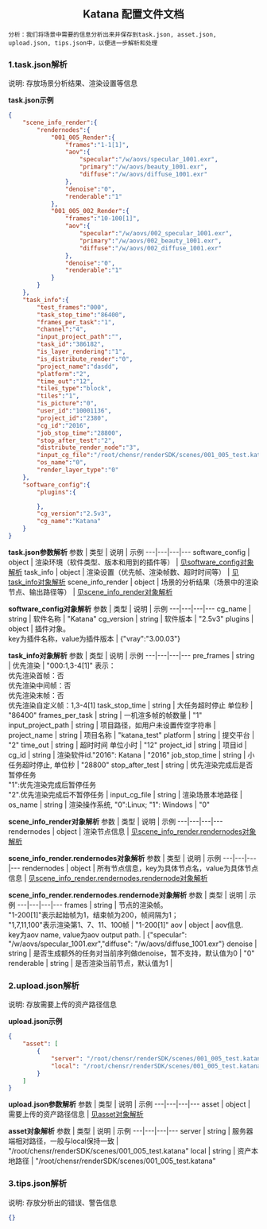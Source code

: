 ## <center> Katana 配置文件文档 </center>


    分析：我们将场景中需要的信息分析出来并保存到task.json, asset.json, upload.json, tips.json中，以便进一步解析和处理
    
    
### 1.task.json解析

说明: 存放场景分析结果、渲染设置等信息

**task.json示例**
```json
{
    "scene_info_render":{
        "rendernodes":{
            "001_005_Render":{
                "frames":"1-1[1]",
                "aov":{
                    "specular":"/w/aovs/specular_1001.exr",
                    "primary":"/w/aovs/beauty_1001.exr",
                    "diffuse":"/w/aovs/diffuse_1001.exr"
                },
                "denoise":"0",
                "renderable":"1"
            },
            "001_005_002_Render":{
                "frames":"10-100[1]",
                "aov":{
                    "specular":"/w/aovs/002_specular_1001.exr",
                    "primary":"/w/aovs/002_beauty_1001.exr",
                    "diffuse":"/w/aovs/002_diffuse_1001.exr"
                },
                "denoise":"0",
                "renderable":"1"
            }
        }
    },
    "task_info":{
        "test_frames":"000",
        "task_stop_time":"86400",
        "frames_per_task":"1",
        "channel":"4",
        "input_project_path":"",
        "task_id":"386182",
        "is_layer_rendering":"1",
        "is_distribute_render":"0",
        "project_name":"dasdd",
        "platform":"2",
        "time_out":"12",
        "tiles_type":"block",
        "tiles":"1",
        "is_picture":"0",
        "user_id":"10001136",
        "project_id":"2380",
        "cg_id":"2016",
        "job_stop_time":"28800",
        "stop_after_test":"2",
        "distribute_render_node":"3",
        "input_cg_file":"/root/chensr/renderSDK/scenes/001_005_test.katana",
        "os_name":"0",
        "render_layer_type":"0"
    },
    "software_config":{
        "plugins":{

        },
        "cg_version":"2.5v3",
        "cg_name":"Katana"
    }
}
```

**task.json参数解析**
参数 | 类型 | 说明 | 示例
---|---|---|---
software_config | object | 渲染环境（软件类型、版本和用到的插件等） | [见software_config对象解析](#software_config)
task_info | object | 渲染设置（优先帧、渲染帧数、超时时间等） | [见task_info对象解析](#task_info)
scene_info_render | object | 场景的分析结果（场景中的渲染节点、输出路径等） | [见scene_info_render对象解析](#scene_info_render)

**<span id="software_config">software_config对象解析</span>**
参数 | 类型 | 说明 | 示例
---|---|---|---
cg_name | string | 软件名称 | "Katana"
cg_version | string | 软件版本 | "2.5v3"
plugins | object | 插件对象。<br>key为插件名称，value为插件版本 | {"vray":"3.00.03"}


**<span id="task_info">task_info对象解析</span>**
参数 | 类型 | 说明 | 示例
---|---|---|---
pre_frames | string | 优先渲染 | "000:1,3-4[1]" 表示：<br>优先渲染首帧：否<br>优先渲染中间帧：否<br>优先渲染末帧：否<br>优先渲染自定义帧：1,3-4[1]
task_stop_time | string | 大任务超时停止 单位秒 | "86400"
frames_per_task | string | 一机渲多帧的帧数量 | "1"
input_project_path | string | 项目路径，如用户未设置传空字符串 | 
project_name | string | 项目名称 | "katana_test"
platform | string | 提交平台 | "2"
time_out | string | 超时时间 单位小时 | "12"
project_id | string | 项目id | 
cg_id | string | 渲染软件id."2016": Katana | "2016"
job_stop_time | string | 小任务超时停止, 单位秒 | "28800"
stop_after_test | string | 优先渲染完成后是否暂停任务<br>"1":优先渲染完成后暂停任务<br>"2".优先渲染完成后不暂停任务 | 
input_cg_file | string | 渲染场景本地路径 | 
os_name | string | 渲染操作系统, "0":Linux; "1": Windows | "0"

**<span id="scene_info_render">scene_info_render对象解析</span>**
参数 | 类型 | 说明 | 示例
---|---|---|---
rendernodes | object | 渲染节点信息 | [见scene_info_render.rendernodes对象解析](#scene_info_render.rendernodes)

**<span id="scene_info_render.rendernodes">scene_info_render.rendernodes对象解析</span>**
参数 | 类型 | 说明 | 示例
---|---|---|---
rendernodes | object | 所有节点信息，key为具体节点名，value为具体节点信息 | [见scene_info_render.rendernodes.rendernode对象解析](#scene_info_render.rendernodes.rendernode)


**<span id="scene_info_render.rendernodes.rendernode">scene_info_render.rendernodes.rendernode对象解析</span>**
参数 | 类型 | 说明 | 示例
---|---|---|---
frames | string | 节点的渲染帧。<br>"1-200[1]"表示起始帧为1，结束帧为200，帧间隔为1；<br>"1,7,11,100"表示渲染第1、7、11、100帧 | "1-200[1]"
aov | object | aov信息.<br>key为aov name, value为aov output path. | {"specular": "/w/aovs/specular_1001.exr","diffuse": "/w/aovs/diffuse_1001.exr"}
denoise | string | 是否生成额外的任务对当前序列做denoise，暂不支持，默认值为0 | "0"
renderable | string | 是否渲染当前节点，默认值为1 |


### 2.upload.json解析

说明: 存放需要上传的资产路径信息

**upload.json示例**
```json
{
    "asset": [
        {
            "server": "/root/chensr/renderSDK/scenes/001_005_test.katana",
            "local": "/root/chensr/renderSDK/scenes/001_005_test.katana"
        }
    ]
}
```

**upload.json参数解析**
参数 | 类型 | 说明 | 示例
---|---|---|---
asset | object | 需要上传的资产路径信息 | [见asset对象解析](#asset)

**<span id="asset">asset对象解析</span>**
参数 | 类型 | 说明 | 示例
---|---|---|---
server | string | 服务器端相对路径，一般与local保持一致 | "/root/chensr/renderSDK/scenes/001_005_test.katana"
local | string | 资产本地路径 | "/root/chensr/renderSDK/scenes/001_005_test.katana"


### 3.tips.json解析

说明: 存放分析出的错误、警告信息

```json
{}
```
